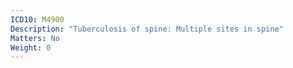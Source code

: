 ```yaml
---
ICD10: M4900
Description: "Tuberculosis of spine: Multiple sites in spine"
Matters: No
Weight: 0
---
```


